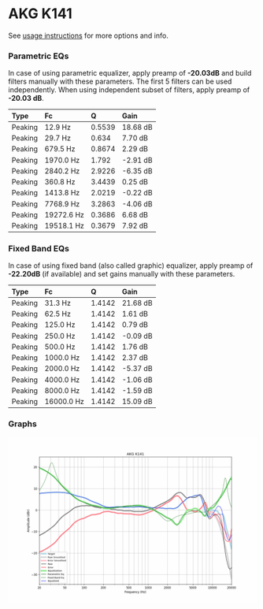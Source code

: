 # AKG K141
See [usage instructions](https://github.com/jaakkopasanen/AutoEq#usage) for more options and info.

### Parametric EQs
In case of using parametric equalizer, apply preamp of **-20.03dB** and build filters manually
with these parameters. The first 5 filters can be used independently.
When using independent subset of filters, apply preamp of **-20.03 dB**.

| Type    | Fc         |      Q | Gain     |
|:--------|:-----------|:-------|:---------|
| Peaking | 12.9 Hz    | 0.5539 | 18.68 dB |
| Peaking | 29.7 Hz    | 0.634  | 7.70 dB  |
| Peaking | 679.5 Hz   | 0.8674 | 2.29 dB  |
| Peaking | 1970.0 Hz  | 1.792  | -2.91 dB |
| Peaking | 2840.2 Hz  | 2.9226 | -6.35 dB |
| Peaking | 360.8 Hz   | 3.4439 | 0.25 dB  |
| Peaking | 1413.8 Hz  | 2.0219 | -0.22 dB |
| Peaking | 7768.9 Hz  | 3.2863 | -4.06 dB |
| Peaking | 19272.6 Hz | 0.3686 | 6.68 dB  |
| Peaking | 19518.1 Hz | 0.3679 | 7.92 dB  |

### Fixed Band EQs
In case of using fixed band (also called graphic) equalizer, apply preamp of **-22.20dB**
(if available) and set gains manually with these parameters.

| Type    | Fc         |      Q | Gain     |
|:--------|:-----------|:-------|:---------|
| Peaking | 31.3 Hz    | 1.4142 | 21.68 dB |
| Peaking | 62.5 Hz    | 1.4142 | 1.61 dB  |
| Peaking | 125.0 Hz   | 1.4142 | 0.79 dB  |
| Peaking | 250.0 Hz   | 1.4142 | -0.09 dB |
| Peaking | 500.0 Hz   | 1.4142 | 1.76 dB  |
| Peaking | 1000.0 Hz  | 1.4142 | 2.37 dB  |
| Peaking | 2000.0 Hz  | 1.4142 | -5.37 dB |
| Peaking | 4000.0 Hz  | 1.4142 | -1.06 dB |
| Peaking | 8000.0 Hz  | 1.4142 | -1.59 dB |
| Peaking | 16000.0 Hz | 1.4142 | 15.09 dB |

### Graphs
![](./AKG%20K141.png)